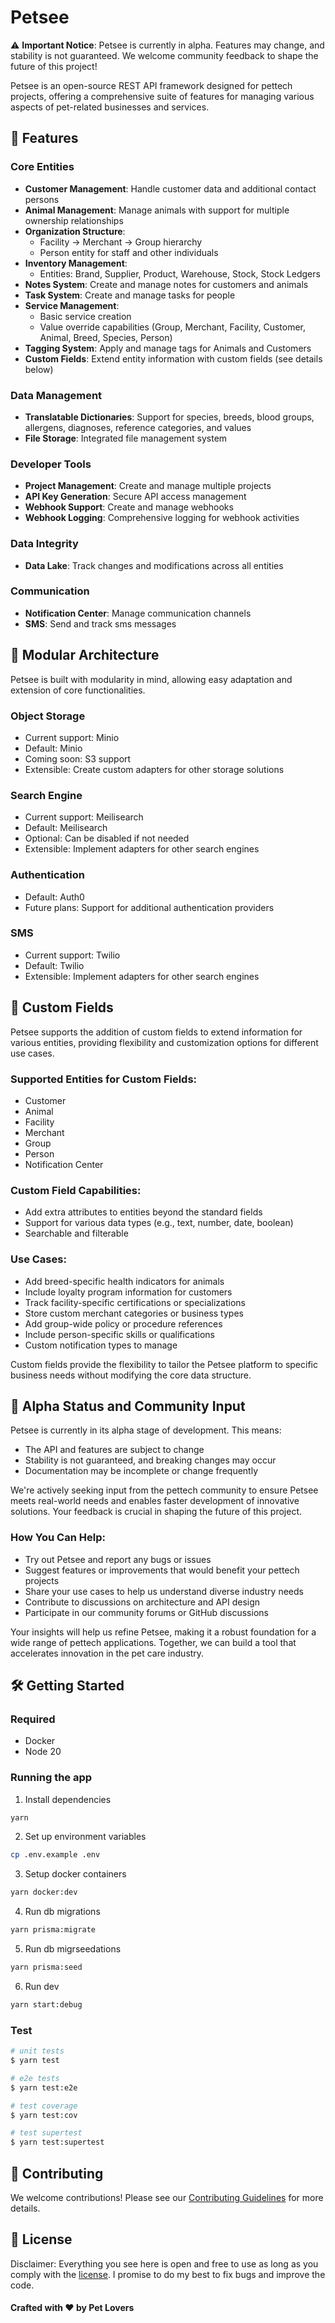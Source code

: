 # Petsee

⚠️ **Important Notice**: Petsee is currently in alpha. Features may change, and stability is not guaranteed. We welcome community feedback to shape the future of this project!

Petsee is an open-source REST API framework designed for pettech projects, offering a comprehensive suite of features for managing various aspects of pet-related businesses and services.

## 🚀 Features

### Core Entities

- **Customer Management**: Handle customer data and additional contact persons
- **Animal Management**: Manage animals with support for multiple ownership relationships
- **Organization Structure**:
  - Facility → Merchant → Group hierarchy
  - Person entity for staff and other individuals
- **Inventory Management**:
  - Entities: Brand, Supplier, Product, Warehouse, Stock, Stock Ledgers
- **Notes System**: Create and manage notes for customers and animals
- **Task System**: Create and manage tasks for people
- **Service Management**:
  - Basic service creation
  - Value override capabilities (Group, Merchant, Facility, Customer, Animal, Breed, Species, Person)
- **Tagging System**: Apply and manage tags for Animals and Customers
- **Custom Fields**: Extend entity information with custom fields (see details below)

### Data Management

- **Translatable Dictionaries**: Support for species, breeds, blood groups, allergens, diagnoses, reference categories, and values
- **File Storage**: Integrated file management system

### Developer Tools

- **Project Management**: Create and manage multiple projects
- **API Key Generation**: Secure API access management
- **Webhook Support**: Create and manage webhooks
- **Webhook Logging**: Comprehensive logging for webhook activities

### Data Integrity

- **Data Lake**: Track changes and modifications across all entities

### Communication

- **Notification Center**: Manage communication channels
- **SMS**: Send and track sms messages

## 🧩 Modular Architecture

Petsee is built with modularity in mind, allowing easy adaptation and extension of core functionalities.

### Object Storage

- Current support: Minio
- Default: Minio
- Coming soon: S3 support
- Extensible: Create custom adapters for other storage solutions

### Search Engine

- Current support: Meilisearch
- Default: Meilisearch
- Optional: Can be disabled if not needed
- Extensible: Implement adapters for other search engines

### Authentication

- Default: Auth0
- Future plans: Support for additional authentication providers

### SMS

- Current support: Twilio
- Default: Twilio
- Extensible: Implement adapters for other search engines

## 🔧 Custom Fields

Petsee supports the addition of custom fields to extend information for various entities, providing flexibility and customization options for different use cases.

### Supported Entities for Custom Fields:

- Customer
- Animal
- Facility
- Merchant
- Group
- Person
- Notification Center

### Custom Field Capabilities:

- Add extra attributes to entities beyond the standard fields
- Support for various data types (e.g., text, number, date, boolean)
- Searchable and filterable

### Use Cases:

- Add breed-specific health indicators for animals
- Include loyalty program information for customers
- Track facility-specific certifications or specializations
- Store custom merchant categories or business types
- Add group-wide policy or procedure references
- Include person-specific skills or qualifications
- Custom notification types to manage

Custom fields provide the flexibility to tailor the Petsee platform to specific business needs without modifying the core data structure.

## 🚧 Alpha Status and Community Input

Petsee is currently in its alpha stage of development. This means:

- The API and features are subject to change
- Stability is not guaranteed, and breaking changes may occur
- Documentation may be incomplete or change frequently

We're actively seeking input from the pettech community to ensure Petsee meets real-world needs and enables faster development of innovative solutions. Your feedback is crucial in shaping the future of this project.

### How You Can Help:

- Try out Petsee and report any bugs or issues
- Suggest features or improvements that would benefit your pettech projects
- Share your use cases to help us understand diverse industry needs
- Contribute to discussions on architecture and API design
- Participate in our community forums or GitHub discussions

Your insights will help us refine Petsee, making it a robust foundation for a wide range of pettech applications. Together, we can build a tool that accelerates innovation in the pet care industry.

## 🛠️ Getting Started

### Required

- Docker
- Node 20

### Running the app

1. Install dependencies

```bash
yarn
```

2. Set up environment variables

```bash
cp .env.example .env
```

3. Setup docker containers

```bash
yarn docker:dev
```

4. Run db migrations

```bash
yarn prisma:migrate
```

5. Run db migrseedations

```bash
yarn prisma:seed
```

6. Run dev

```bash
yarn start:debug
```

### Test

```bash
# unit tests
$ yarn test

# e2e tests
$ yarn test:e2e

# test coverage
$ yarn test:cov

# test supertest
$ yarn test:supertest
```

## 🤝 Contributing

We welcome contributions! Please see our [Contributing Guidelines](CONTRIBUTING.md) for more details.

## 📄 License

Disclaimer: Everything you see here is open and free to use as long as you comply with the [license](LICENSE). I promise to do my best to fix bugs and improve the code.

#### Crafted with ❤️ by Pet Lovers
